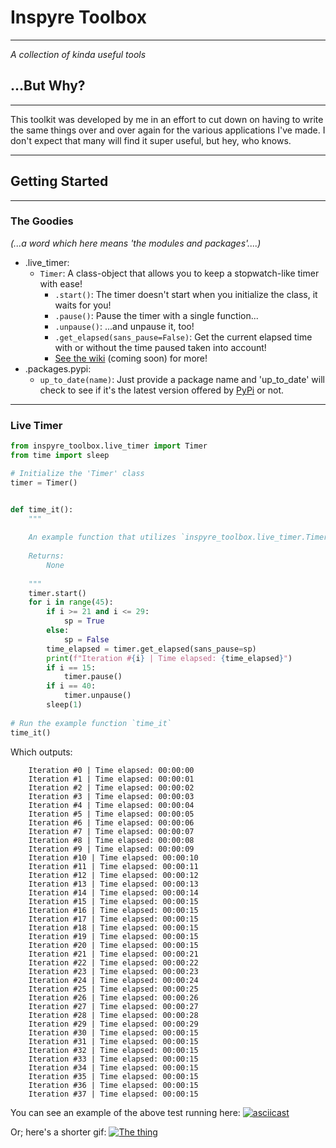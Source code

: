 # Inspyre Toolbox
----
*A collection of kinda useful tools*

## ...But Why?
----

This toolkit was developed by me in an effort to cut down on having to write the same things over and over again for the various applications I've made. I don't expect that many will find it super useful, but hey, who knows.

----
## Getting Started
----

### The Goodies
*(...a word which here means 'the modules and packages'....)*

* .live_timer:
  * `Timer`: A class-object that allows you to keep a stopwatch-like timer with ease!
    * `.start()`: The timer doesn't start when you initialize the class, it waits for you!
    * `.pause()`: Pause the timer with a single function...
    * `.unpause()`: ...and unpause it, too!
    * `.get_elapsed(sans_pause=False)`: Get the current elapsed time with or without the time paused taken into account!
    * [See the wiki](https://github.com/tayjaybabee/Inspyre-Toolbox/wiki) (coming soon) for more!
* .packages.pypi:
  * `up_to_date(name)`: Just provide a package name and 'up_to_date' will check to see if it's the latest version offered by [PyPi](https://www.pypi.org) or not.

----

### Live Timer




```python
from inspyre_toolbox.live_timer import Timer
from time import sleep

# Initialize the 'Timer' class
timer = Timer()


def time_it():
	"""
	
	An example function that utilizes `inspyre_toolbox.live_timer.Timer`
	
	Returns:
	    None
	
	"""
    timer.start()
    for i in range(45):
        if i >= 21 and i <= 29:
            sp = True
        else:
            sp = False
        time_elapsed = timer.get_elapsed(sans_pause=sp)
        print(f"Iteration #{i} | Time elapsed: {time_elapsed}")
        if i == 15:
            timer.pause()
        if i == 40:
            timer.unpause()
        sleep(1)
		
# Run the example function `time_it`
time_it()

```

Which outputs:

```shell
    Iteration #0 | Time elapsed: 00:00:00
    Iteration #1 | Time elapsed: 00:00:01
    Iteration #2 | Time elapsed: 00:00:02
    Iteration #3 | Time elapsed: 00:00:03
    Iteration #4 | Time elapsed: 00:00:04
    Iteration #5 | Time elapsed: 00:00:05
    Iteration #6 | Time elapsed: 00:00:06
    Iteration #7 | Time elapsed: 00:00:07
    Iteration #8 | Time elapsed: 00:00:08
    Iteration #9 | Time elapsed: 00:00:09
    Iteration #10 | Time elapsed: 00:00:10
    Iteration #11 | Time elapsed: 00:00:11
    Iteration #12 | Time elapsed: 00:00:12
    Iteration #13 | Time elapsed: 00:00:13
    Iteration #14 | Time elapsed: 00:00:14
    Iteration #15 | Time elapsed: 00:00:15
    Iteration #16 | Time elapsed: 00:00:15
    Iteration #17 | Time elapsed: 00:00:15
    Iteration #18 | Time elapsed: 00:00:15
    Iteration #19 | Time elapsed: 00:00:15
    Iteration #20 | Time elapsed: 00:00:15
    Iteration #21 | Time elapsed: 00:00:21
    Iteration #22 | Time elapsed: 00:00:22
    Iteration #23 | Time elapsed: 00:00:23
    Iteration #24 | Time elapsed: 00:00:24
    Iteration #25 | Time elapsed: 00:00:25
    Iteration #26 | Time elapsed: 00:00:26
    Iteration #27 | Time elapsed: 00:00:27
    Iteration #28 | Time elapsed: 00:00:28
    Iteration #29 | Time elapsed: 00:00:29
    Iteration #30 | Time elapsed: 00:00:15
    Iteration #31 | Time elapsed: 00:00:15
    Iteration #32 | Time elapsed: 00:00:15
    Iteration #33 | Time elapsed: 00:00:15
    Iteration #34 | Time elapsed: 00:00:15
    Iteration #35 | Time elapsed: 00:00:15
    Iteration #36 | Time elapsed: 00:00:15
    Iteration #37 | Time elapsed: 00:00:15
```

You can see an example of the above test running here:
[![asciicast](https://asciinema.org/a/smnPlsJCI4UBw3ZHVnxxMoRQr.svg)](https://asciinema.org/a/smnPlsJCI4UBw3ZHVnxxMoRQr)

Or; here's a shorter gif:
[![The thing](https://raw.githubusercontent.com/tayjaybabee/Inspyre-Toolbox/v1.0-a4-dev/repo_assets/live_timer.gif)](https://raw.githubusercontent.com/tayjaybabee/Inspyre-Toolbox/v1.0-a4-dev/repo_assets/live_timer.gif)